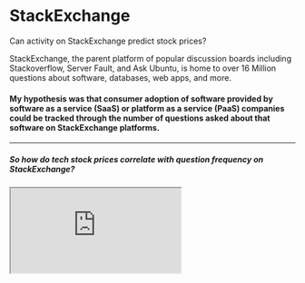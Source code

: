 # StackExchange
Can activity on StackExchange predict stock prices?

StackExchange, the parent platform of popular discussion boards including Stackoverflow, Server Fault, and Ask Ubuntu, is home to over 16 Million questions about software, databases, web apps, and more.

#### My hypothesis was that consumer adoption of software provided by software as a service (SaaS) or platform as a service (PaaS) companies could be tracked through the number of questions asked about that software on StackExchange platforms.


---

##### So how do tech stock prices correlate with question frequency on StackExchange?

<iframe src="https://public.tableau.com/views/Oracle-Stackexchange/Normal?:embed=y&:display_count=yes" width: 500px; height: 130px; border: 0px"></iframe>

